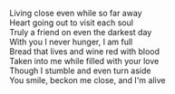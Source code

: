 Living close even while so far away  
Heart going out to visit each soul  
Truly a friend on even the darkest day  
With you I never hunger, I am full  
Bread that lives and wine red with blood  
Taken into me while filled with your love  
Though I stumble and even turn aside  
You smile, beckon me close, and I'm alive  

